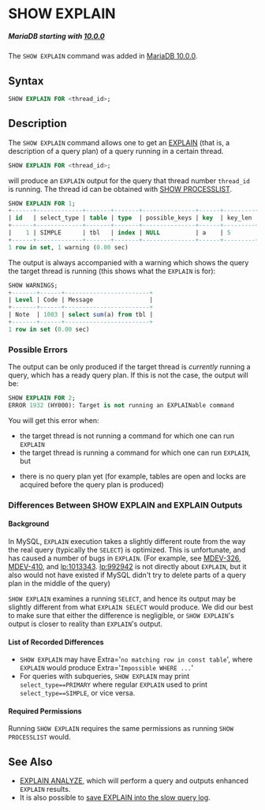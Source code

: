 # SHOW EXPLAIN

##### MariaDB starting with [10.0.0](/kb/en/mariadb-1000-release-notes/)

The `SHOW EXPLAIN` command was added in [MariaDB 10.0.0](/kb/en/mariadb-1000-release-notes/).

## Syntax

```sql
SHOW EXPLAIN FOR <thread_id>;
```

## Description

The `SHOW EXPLAIN` command allows one to get an [EXPLAIN](/sql-statements-structure/sql-statements/administrative-sql-statements/analyze-and-explain-statements/explain) (that is, a
description of a query plan) of a query running in a certain thread.

```sql
SHOW EXPLAIN FOR <thread_id>;
```

will produce an `EXPLAIN` output for the query that thread number `thread_id` is running. The thread id can be obtained with [SHOW PROCESSLIST](/sql-statements-structure/sql-statements/administrative-sql-statements/show/show-processlist).

```sql
SHOW EXPLAIN FOR 1;
+------+-------------+-------+-------+---------------+------+---------+------+---------+-------------+
| id   | select_type | table | type  | possible_keys | key  | key_len | ref  | rows    | Extra       |
+------+-------------+-------+-------+---------------+------+---------+------+---------+-------------+
|    1 | SIMPLE      | tbl   | index | NULL          | a    | 5       | NULL | 1000107 | Using index |
+------+-------------+-------+-------+---------------+------+---------+------+---------+-------------+
1 row in set, 1 warning (0.00 sec)
```

The output is always accompanied with a warning which shows the query the
target thread is running (this shows what the `EXPLAIN` is for):

```sql
SHOW WARNINGS;
+-------+------+------------------------+
| Level | Code | Message                |
+-------+------+------------------------+
| Note  | 1003 | select sum(a) from tbl |
+-------+------+------------------------+
1 row in set (0.00 sec)
```

### Possible Errors

The output can be only produced if the target thread is <em>currently</em> running a
query, which has a ready query plan. If this is not the case, the output will
be:

```sql
SHOW EXPLAIN FOR 2;
ERROR 1932 (HY000): Target is not running an EXPLAINable command
```

You will get this error when:

- the target thread is not running a command for which one can run `EXPLAIN`
- the target thread is running a command for which one can run `EXPLAIN`, but
<ul start="1"><li>there is no query plan yet (for example, tables are open and locks are
   acquired before the query plan is produced)
</li></ul>

### Differences Between SHOW EXPLAIN and EXPLAIN Outputs

#### Background

In MySQL, `EXPLAIN` execution takes a slightly different route from the way
the real query (typically the `SELECT`) is optimized. This is unfortunate,
and has caused a number of bugs in `EXPLAIN`. (For example, see
[MDEV-326](https://jira.mariadb.org/browse/MDEV-326), [MDEV-410](https://jira.mariadb.org/browse/MDEV-410), and
[lp:1013343](https://bugs.launchpad.net/maria/+bug/1013343).
[lp:992942](https://bugs.launchpad.net/maria/+bug/992942) is not directly
about `EXPLAIN`, but it also would not have existed if MySQL didn't try to delete
parts of a query plan in the middle of the query)

`SHOW EXPLAIN` examines a running `SELECT`, and hence its output may be
slightly different from what `EXPLAIN SELECT` would produce. We did our best
to make sure that either the difference is negligible, or `SHOW EXPLAIN`'s
output is closer to reality than `EXPLAIN`'s output.

#### List of Recorded Differences

- `SHOW EXPLAIN` may have Extra='`no matching row in const table`', where  `EXPLAIN` would produce Extra='`Impossible WHERE ...`'
- For queries with subqueries, `SHOW EXPLAIN` may print `select_type==PRIMARY` where regular `EXPLAIN` used to print `select_type==SIMPLE`, or vice versa.

#### Required Permissions

Running `SHOW EXPLAIN` requires the same permissions as
running `SHOW PROCESSLIST` would.

## See Also

- [EXPLAIN ANALYZE](/sql-statements-structure/sql-statements/administrative-sql-statements/analyze-and-explain-statements/explain-analyze), which will perform a query and outputs enhanced `EXPLAIN` results.
- It is also possible to [save EXPLAIN into the slow query log](/mariadb-administration/server-monitoring-logs/slow-query-log/explain-in-the-slow-query-log).